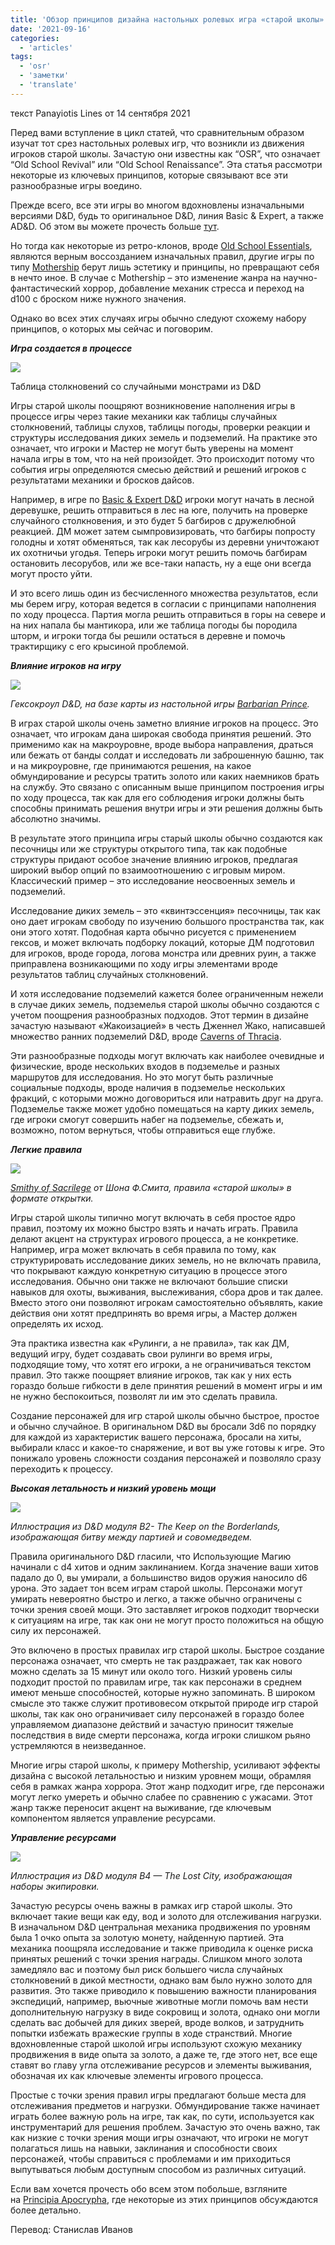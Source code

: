 ```yaml
---
title: 'Обзор принципов дизайна настольных ролевых игра «старой школы»'
date: '2021-09-16'
categories:
  - 'articles'
tags:
  - 'osr'
  - 'заметки'
  - 'translate'
---
```


текст Panayiotis Lines от 14 сентября 2021

Перед вами вступление в цикл статей, что сравнительным образом изучат тот срез настольных ролевых игр, что возникли из движения игроков старой школы. Зачастую они известны как “OSR”, что означает “Old School Revival” или “Old School Renaissance”. Эта статья рассмотри некоторые из ключевых принципов, которые связывают все эти разнообразные игры воедино.

Прежде всего, все эти игры во многом вдохновлены изначальными версиями D&D, будь то оригинальное D&D, линия Basic & Expert, а также AD&D. Об этом вы можете прочесть больше [тут](https://vk.com/away.php?to=https%3A%2F%2Fleyline.press%2Fblogs%2Fleyline-press-blog%2Fa-comparative-history-of-dungeons-and-dragons-0e-d-d&cc_key=).

Но тогда как некоторые из ретро-клонов, вроде [Old School Essentials](https://vk.com/away.php?to=https%3A%2F%2Fnecroticgnome.com%2Fproducts%2Fold-school-essentials-basic-rules&cc_key=), являются верным воссозданием изначальных правил, другие игры по типу [Mothership](https://vk.com/away.php?to=https%3A%2F%2Fwww.mothershiprpg.com%2F&cc_key=) берут лишь эстетику и принципы, но превращают себя в нечто иное. В случае с Mothership – это изменение жанра на научно-фантастический хоррор, добавление механик стресса и переход на d100 с броском ниже нужного значения.

Однако во всех этих случаях игры обычно следуют схожему набору принципов, о которых мы сейчас и поговорим.

**_Игра создается в процессе_**

![](https://i1.wp.com/adventurersleague.ru/wp-content/uploads/2021/09/osr-article-001.jpg?resize=450%2C425&ssl=1)

Таблица столкновений со случайными монстрами из D&D

Игры старой школы поощряют возникновение наполнения игры в процессе игры через такие механики как таблицы случайных столкновений, таблицы слухов, таблицы погоды, проверки реакции и структуры исследования диких земель и подземелий. На практике это означает, что игроки и Мастер не могут быть уверены на момент начала игры в том, что на ней произойдет. Это происходит потому что события игры определяются смесью действий и решений игроков с результатами механики и бросков дайсов.

Например, в игре по [Basic & Expert D&D](https://vk.com/away.php?to=https%3A%2F%2Fleyline.press%2Fblogs%2Fleyline-press-blog%2Fa-comparative-history-of-dungeons-and-dragons-basic-and-expert-b-x-d-d-1981&cc_key=) игроки могут начать в лесной деревушке, решить отправиться в лес на юге, получить на проверке случайного столкновения, и это будет 5 багбиров с дружелюбной реакцией. ДМ может затем сымпровизировать, что багбиры попросту голодны и хотят обменяться, так как лесорубы из деревни уничтожают их охотничьи угодья. Теперь игроки могут решить помочь багбирам остановить лесорубов, или же все-таки напасть, ну а еще они всегда могут просто уйти.

И это всего лишь один из бесчисленного множества результатов, если мы берем игру, которая ведется в согласии с принципами наполнения по ходу процесса. Партия могла решить отправиться в горы на севере и на них напала бы мантикора, или же таблица погоды бы породила шторм, и игроки тогда бы решили остаться в деревне и помочь трактирщику с его крысиной проблемой.

**_Влияние игроков на игру_**

![](https://i1.wp.com/adventurersleague.ru/wp-content/uploads/2021/09/osr-article-002-1.jpg?resize=341%2C480&ssl=1)

_Гексокроул D&D, на базе карты из настольной игры [Barbarian Prince](https://vk.com/away.php?to=https%3A%2F%2Fboardgamegeek.com%2Fboardgame%2F1631%2Fbarbarian-prince&cc_key=)._

В играх старой школы очень заметно влияние игроков на процесс. Это означает, что игрокам дана широкая свобода принятия решений. Это применимо как на макроуровне, вроде выбора направления, драться или бежать от банды солдат и исследовать ли заброшенную башню, так и на микроуровне, где принимаются решения, на какое обмундирование и ресурсы тратить золото или каких наемников брать на службу. Это связано с описанным выше принципом построения игры по ходу процесса, так как для его соблюдения игроки должны быть способны принимать решения внутри игры и эти решения должны быть абсолютно значимы.

В результате этого принципа игры старый школы обычно создаются как песочницы или же структуры открытого типа, так как подобные структуры придают особое значение влиянию игроков, предлагая широкий выбор опций по взаимоотношению с игровым миром. Классический пример – это исследование неосвоенных земель и подземелий.

Исследование диких земель – это «квинтэссенция» песочницы, так как оно дает игрокам свободу по изучению большого пространства так, как они этого хотят. Подобная карта обычно рисуется с применением гексов, и может включать подборку локаций, которые ДМ подготовил для игроков, вроде города, логова монстра или древних руин, а также приправлена возникающими по ходу игры элементами вроде результатов таблиц случайных столкновений.

И хотя исследование подземелий кажется более ограниченным нежели в случае диких земель, подземелья старой школы обычно создаются с учетом поощрения разнообразных подходов. Этот термин в дизайне зачастую называют «Жакоизацией» в честь Дженнел Жако, написавшей множество ранних подземелий D&D, вроде [Caverns of Thracia](https://vk.com/away.php?to=https%3A%2F%2Fen.wikipedia.org%2Fwiki%2FThe_Caverns_of_Thracia&cc_key=).

Эти разнообразные подходы могут включать как наиболее очевидные и физические, вроде нескольких входов в подземелье и разных маршрутов для исследования. Но это могут быть различные социальные подходы, вроде наличия в подземелье нескольких фракций, с которыми можно договориться или натравить друг на друга. Подземелье также может удобно помещаться на карту диких земель, где игроки смогут совершить набег на подземелье, сбежать и, возможно, потом вернуться, чтобы отправиться еще глубже.

**_Легкие правила_**

![](https://i1.wp.com/adventurersleague.ru/wp-content/uploads/2021/09/osr-article-003.jpg?resize=480%2C341&ssl=1)

_[Smithy of Sacrilege](https://vk.com/away.php?to=https%3A%2F%2Fseanfsmith.itch.io%2Fpuffin&cc_key=) от Шона Ф.Смита, правила «старой школы» в формате открытки._

Игры старой школы типично могут включать в себя простое ядро правил, поэтому их можно быстро взять и начать играть. Правила делают акцент на структурах игрового процесса, а не конкретике. Например, игра может включать в себя правила по тому, как структурировать исследование диких земель, но не включать правила, что покрывают каждую конкретную ситуацию в процессе этого исследования. Обычно они также не включают большие списки навыков для охоты, выживания, выслеживания, сбора дров и так далее. Вместо этого они позволяют игрокам самостоятельно объявлять, какие действия они хотят предпринять во время игры, а Мастер должен определять их исход.

Эта практика известна как «Рулинги, а не правила», так как ДМ, ведущий игру, будет создавать свои рулинги во время игры, подходящие тому, что хотят его игроки, а не ограничиваться текстом правил. Это также поощряет влияние игроков, так как у них есть гораздо больше гибкости в деле принятия решений в момент игры и им не нужно беспокоиться, позволят ли им это сделать правила.

Создание персонажей для игр старой школы обычно быстрое, простое и обычно случайное. В оригинальном D&D вы бросали 3d6 по порядку для каждой из характеристик вашего персонажа, бросали на хиты, выбирали класс и какое-то снаряжение, и вот вы уже готовы к игре. Это понижало уровень сложности создания персонажей и позволяло сразу переходить к процессу.

**_Высокая летальность и низкий уровень мощи_**

![](https://i1.wp.com/adventurersleague.ru/wp-content/uploads/2021/09/osr-article-004.jpg?resize=480%2C314&ssl=1)

_Иллюстрация из D&D модуля B2- The Keep on the Borderlands, изображающая битву между партией и совомедведем._

Правила оригинального D&D гласили, что Использующие Магию начинали с d4 хитов и одним заклинанием. Когда значение ваши хитов падало до 0, вы умирали, а большинство видов оружия наносило d6 урона. Это задает тон всем играм старой школы. Персонажи могут умирать невероятно быстро и легко, а также обычно ограничены с точки зрения своей мощи. Это заставляет игроков подходит творчески к ситуациям на игре, так как они не могут просто положиться на общую силу их персонажей.

Это включено в простых правилах игр старой школы. Быстрое создание персонажа означает, что смерть не так раздражает, так как нового можно сделать за 15 минут или около того. Низкий уровень силы подходит простой по правилам игре, так как персонажи в среднем имеют меньше способностей, которые нужно запоминать. В широком смысле это также служит противовесом открытой природе игр старой школы, так как оно ограничивает силу персонажей в гораздо более управляемом диапазоне действий и зачастую приносит тяжелые последствия в виде смерти персонажа, когда игроки слишком рьяно устремляются в неизведанное.

Многие игры старой школы, к примеру Mothership, усиливают эффекты дизайна с высокой летальностью и низким уровнем мощи, обрамляя себя в рамках жанра хоррора. Этот жанр подходит игре, где персонажи могут легко умереть и обычно слабее по сравнению с ужасами. Этот жанр также переносит акцент на выживание, где ключевым компонентом является управление ресурсами.

**_Управление ресурсами_**

![](https://i1.wp.com/adventurersleague.ru/wp-content/uploads/2021/09/osr-article-005.jpg?resize=457%2C480&ssl=1)

_Иллюстрация из D&D модуля B4 — The Lost City, изображающая наборы экипировки._

Зачастую ресурсы очень важны в рамках игр старой школы. Это включает такие вещи как еду, вод и золото для отслеживания нагрузки. В изначальном D&D центральная механика продвижения по уровням была 1 очко опыта за золотую монету, найденную партией. Эта механика поощряла исследование и также приводила к оценке риска принятых решений с точки зрения награды. Слишком много золота замедляло вас и поэтому был риск большего числа случайных столкновений в дикой местности, однако вам было нужно золото для развития. Это также приводило к повышению важности планирования экспедиций, например, вьючные животные могли помочь вам нести дополнительную нагрузку в виде сокровищ и золота, однако они могли сделать вас добычей для диких зверей, вроде волков, и затруднить попытки избежать вражеские группы в ходе странствий. Многие вдохновленные старой школой игры используют схожую механику продвижения в виде опыта за золото, а даже те, где этого нет, все еще ставят во главу угла отслеживание ресурсов и элементы выживания, обозначая их как ключевые элементы игрового процесса.

Простые с точки зрения правил игры предлагают больше места для отслеживания предметов и нагрузки. Обмундирование также начинает играть более важную роль на игре, так как, по сути, используется как инструментарий для решения проблем. Зачастую это очень важно, так как низкие с точки зрения мощи игры означают, что игроки не могут полагаться лишь на навыки, заклинания и способности своих персонажей, чтобы справиться с проблемами и им приходиться выпутываться любым доступным способом из различных ситуаций.

Если вам хочется прочесть обо всем этом побольше, взгляните на [Principia Apocrypha](https://vk.com/away.php?to=https%3A%2F%2Flithyscaphe.blogspot.com%2Fp%2Fprincipia-apocrypha.html&cc_key=), где некоторые из этих принципов обсуждаются более детально.

Перевод: Станислав Иванов
